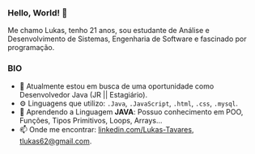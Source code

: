 ### Hello, World! 👋

 Me chamo Lukas, tenho 21 anos, sou estudante de Análise e Desenvolvimento de Sistemas, Engenharia de Software e fascinado por programação.

### BIO

- 🏢 Atualmente estou em busca de uma oportunidade como Desenvolvedor Java (JR || Estagiário).
- ⚙️ Linguagens que utilizo: `.Java`, `.JavaScript`,  `.html`, `.css`, `.mysql`.
- 🌱 Aprendendo a Linguagem **JAVA**: Possuo conhecimento em POO, Funções, Tipos Primitivos, Loops, Arrays...
- 📫 Onde me encontrar: [linkedin.com/Lukas-Tavares](https://www.linkedin.com/in/lukas-tavares-1493621a0/), [tlukas62@gmail.com](https://mail.google.com/mail/u/0/#inbox?compose=VpCqJbPNgNqrQmbCWSRmnVcPFGzHhCBGbJsPGHRLZRffmflqtCVJQRlCBwjRrVWxWRlXzqV).
